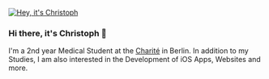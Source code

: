 [![Hey, it's Christoph](https://christophriepe.de/images/other-images/github-banner.png)](https://www.christophriepe.de)

### Hi there, it's Christoph 👋
I'm a 2nd year Medical Student at the [Charité](https://www.charite.de) in Berlin. In addition to my Studies, I am also interested in the Development of iOS Apps, Websites and more.
